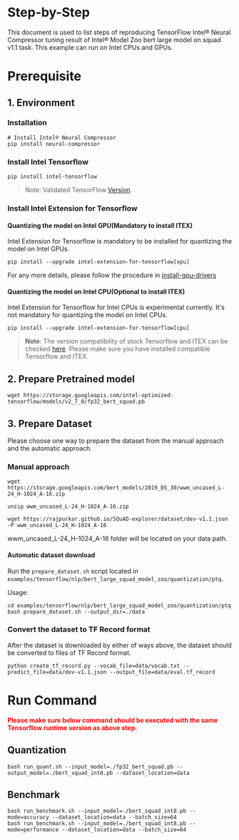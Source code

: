 Step-by-Step
============

This document is used to list steps of reproducing TensorFlow Intel® Neural Compressor tuning result of Intel® Model Zoo bert large model on squad v1.1 task.
This example can run on Intel CPUs and GPUs.


# Prerequisite

## 1. Environment

### Installation
```shell
# Install Intel® Neural Compressor
pip install neural-compressor
```

### Install Intel Tensorflow
```shell
pip install intel-tensorflow
```

> Note: Validated TensorFlow [Version](/docs/source/installation_guide.md#validated-software-environment).

### Install Intel Extension for Tensorflow

#### Quantizing the model on Intel GPU(Mandatory to install ITEX)
Intel Extension for Tensorflow is mandatory to be installed for quantizing the model on Intel GPUs.

```shell
pip install --upgrade intel-extension-for-tensorflow[xpu]
```
For any more details, please follow the procedure in [install-gpu-drivers](https://github.com/intel/intel-extension-for-tensorflow/blob/main/docs/install/install_for_xpu.md#install-gpu-drivers)

#### Quantizing the model on Intel CPU(Optional to install ITEX)
Intel Extension for Tensorflow for Intel CPUs is experimental currently. It's not mandatory for quantizing the model on Intel CPUs.

```shell
pip install --upgrade intel-extension-for-tensorflow[cpu]
```
> **Note**: 
> The version compatibility of stock Tensorflow and ITEX can be checked [here](https://github.com/intel/intel-extension-for-tensorflow#compatibility-table). Please make sure you have installed compatible Tensorflow and ITEX.

## 2. Prepare Pretrained model
```shell
wget https://storage.googleapis.com/intel-optimized-tensorflow/models/v2_7_0/fp32_bert_squad.pb
```

## 3. Prepare Dataset
Please choose one way to prepare the dataset from the manual approach and the automatic approach.
### Manual approach
```shell
wget https://storage.googleapis.com/bert_models/2019_05_30/wwm_uncased_L-24_H-1024_A-16.zip
```

```shell
unzip wwm_uncased_L-24_H-1024_A-16.zip
```

```shell
wget https://rajpurkar.github.io/SQuAD-explorer/dataset/dev-v1.1.json -P wwm_uncased_L-24_H-1024_A-16
```
wwm_uncased_L-24_H-1024_A-16 folder will be located on your data path.

#### Automatic dataset download
Run the `prepare_dataset.sh` script located in `examples/tensorflow/nlp/bert_large_squad_model_zoo/quantization/ptq`.

Usage:
```shell
cd examples/tensorflow/nlp/bert_large_squad_model_zoo/quantization/ptq
bash prepare_dataset.sh --output_dir=./data
```

### Convert the dataset to TF Record format
After the dataset is downloaded by either of ways above, the dataset should be converted to files of TF Record format.
```shell
python create_tf_record.py --vocab_file=data/vocab.txt --predict_file=data/dev-v1.1.json --output_file=data/eval.tf_record
```

# Run Command
  <b><font color='red'>Please make sure below command should be executed with the same Tensorflow runtime version as above step.</font></b>

## Quantization
  ```shell
  bash run_quant.sh --input_model=./fp32_bert_squad.pb --output_model=./bert_squad_int8.pb --dataset_location=data
  ```

## Benchmark
  ```shell
  bash run_benchmark.sh --input_model=./bert_squad_int8.pb --mode=accuracy --dataset_location=data --batch_size=64
  bash run_benchmark.sh --input_model=./bert_squad_int8.pb --mode=performance --dataset_location=data --batch_size=64
  ```